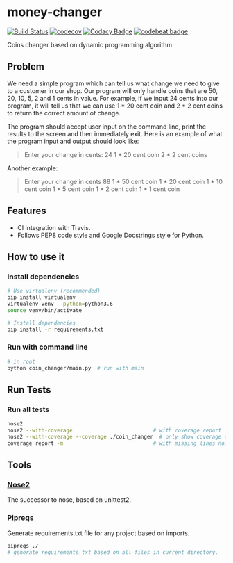 # money-changer
[![Build Status](https://travis-ci.org/egmontsong/coins-changer.svg?branch=master)](https://travis-ci.org/egmontsong/coins-changer)
[![codecov](https://codecov.io/gh/egmontsong/coins-changer/branch/master/graph/badge.svg)](https://codecov.io/gh/egmontsong/coins-changer)
[![Codacy Badge](https://api.codacy.com/project/badge/Grade/bdcbe53edebf44baa6b1b8602ac1833a)](https://www.codacy.com/app/egmontsong/coins-changer?utm_source=github.com&amp;utm_medium=referral&amp;utm_content=egmontsong/coins-changer&amp;utm_campaign=Badge_Grade)
[![codebeat badge](https://codebeat.co/badges/75096f68-25ac-402d-b1ed-fbe2fb201275)](https://codebeat.co/projects/github-com-egmontsong-coins-changer-master)


Coins changer based on dynamic programming algorithm

## Problem
We need a simple program which can tell us what change we need to give
to a customer in our shop. Our program will only handle coins that are 50, 20,
10, 5, 2 and 1 cents in value. For example, if we input 24 cents into our
program, it will tell us that we can use 1 * 20 cent coin and 2 * 2 cent coins
to return the correct amount of change.

The program should accept user input on the command line, print the results to
the screen and then immediately exit. Here is an example of what the program
input and output should look like:

> Enter your change in cents:
> 24
> 1 * 20 cent coin
> 2 * 2 cent coins

Another example:

> Enter your change in cents
> 88
> 1 * 50 cent coin
> 1 * 20 cent coin
> 1 * 10 cent coin
> 1 * 5 cent coin
> 1 * 2 cent coin
> 1 * 1 cent coin

## Features
* CI integration with Travis.
* Follows PEP8 code style and Google Docstrings style for Python.

## How to use it
### Install dependencies
```bash
# Use virtualenv (recommended)
pip install virtualenv
virtualenv venv --python=python3.6
source venv/bin/activate

# Install dependencies
pip install -r requirements.txt
```

### Run with command line
```bash
# in root 
python coin_changer/main.py  # run with main
```

## Run Tests
### Run all tests
```bash
nose2
nose2 --with-coverage                          # with coverage report
nose2 --with-coverage --coverage ./coin_changer  # only show coverage to main package
coverage report -m                             # with missing lines no. indicated
```

## Tools
### [Nose2](https://github.com/nose-devs/nose2)
The successor to nose, based on unittest2.


### [Pipreqs](https://github.com/bndr/pipreqs)
Generate requirements.txt file for any project based on imports.
```bash
pipreqs ./ 
# generate requirements.txt based on all files in current directory.
```
